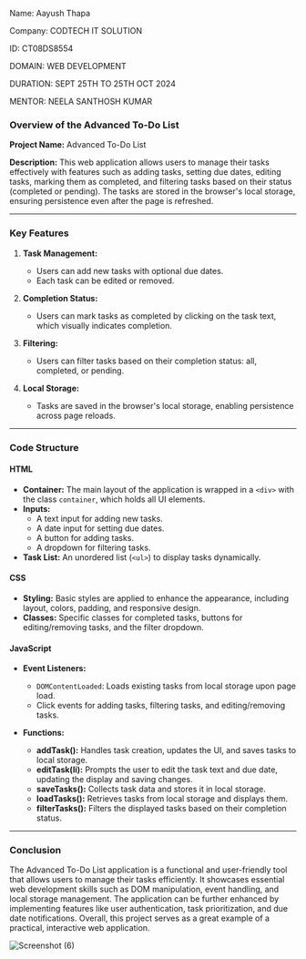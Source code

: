 Name: Aayush Thapa

Company: CODTECH IT SOLUTION

ID: CT08DS8554

DOMAIN: WEB DEVELOPMENT

DURATION: SEPT 25TH TO 25TH OCT 2024

MENTOR: NEELA SANTHOSH KUMAR

### Overview of the Advanced To-Do List

**Project Name:** Advanced To-Do List

**Description:** This web application allows users to manage their tasks effectively with features such as adding tasks, setting due dates, editing tasks, marking them as completed, and filtering tasks based on their status (completed or pending). The tasks are stored in the browser's local storage, ensuring persistence even after the page is refreshed.

---

### Key Features

1. **Task Management:**
   - Users can add new tasks with optional due dates.
   - Each task can be edited or removed.

2. **Completion Status:**
   - Users can mark tasks as completed by clicking on the task text, which visually indicates completion.

3. **Filtering:**
   - Users can filter tasks based on their completion status: all, completed, or pending.

4. **Local Storage:**
   - Tasks are saved in the browser's local storage, enabling persistence across page reloads.

---

### Code Structure

#### HTML

- **Container:** The main layout of the application is wrapped in a `<div>` with the class `container`, which holds all UI elements.
- **Inputs:** 
  - A text input for adding new tasks.
  - A date input for setting due dates.
  - A button for adding tasks.
  - A dropdown for filtering tasks.
- **Task List:** An unordered list (`<ul>`) to display tasks dynamically.

#### CSS

- **Styling:** Basic styles are applied to enhance the appearance, including layout, colors, padding, and responsive design.
- **Classes:** Specific classes for completed tasks, buttons for editing/removing tasks, and the filter dropdown.

#### JavaScript

- **Event Listeners:** 
  - `DOMContentLoaded`: Loads existing tasks from local storage upon page load.
  - Click events for adding tasks, filtering tasks, and editing/removing tasks.
  
- **Functions:**
  - **addTask():** Handles task creation, updates the UI, and saves tasks to local storage.
  - **editTask(li):** Prompts the user to edit the task text and due date, updating the display and saving changes.
  - **saveTasks():** Collects task data and stores it in local storage.
  - **loadTasks():** Retrieves tasks from local storage and displays them.
  - **filterTasks():** Filters the displayed tasks based on their completion status.

---

### Conclusion

The Advanced To-Do List application is a functional and user-friendly tool that allows users to manage their tasks efficiently. It showcases essential web development skills such as DOM manipulation, event handling, and local storage management. The application can be further enhanced by implementing features like user authentication, task prioritization, and due date notifications. Overall, this project serves as a great example of a practical, interactive web application.

![Screenshot (6)](https://github.com/user-attachments/assets/6ad9f0d7-f494-472b-b19b-d25f3eb84a7e)

